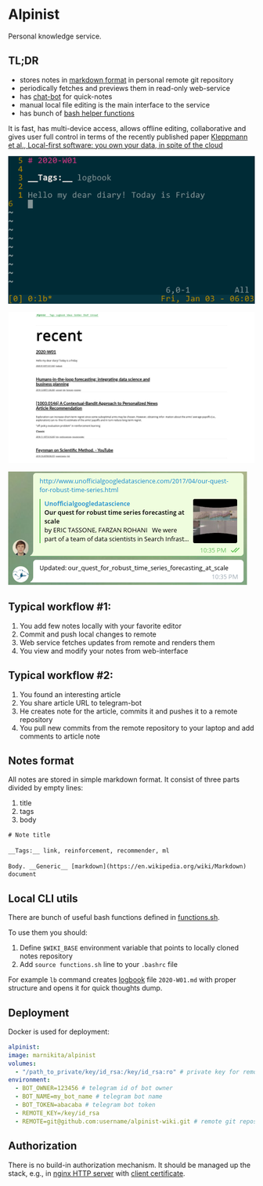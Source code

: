 # Alpinist

Personal knowledge service. 

## TL;DR
- stores notes in [markdown format](base/note/welcome.md) in personal remote git repository
- periodically fetches and previews them in read-only web-service
- has [chat-bot](tg/src/main/java/com/marnikitta/alpinist/tg/TelegramService.java) for quick-notes
- manual local file editing is the main interface to the service
- has bunch of [bash helper functions](functions.sh)

It is fast, has multi-device access, allows offline editing, collaborative and gives user full control in terms of the recently published paper
[Kleppmann et al., Local-first software: you own your data, in spite of the cloud](https://martin.kleppmann.com/papers/local-first.pdf)

![cli](pics/edit.png)

![web](pics/web.png)

![tg](pics/tg.png)

## Typical workflow #1:

1. You add few notes locally with your favorite editor
2. Commit and push local changes to remote
3. Web service fetches updates from remote and renders them
4. You view and modify your notes from web-interface

## Typical workflow #2:

1. You found an interesting article
2. You share article URL to telegram-bot
3. He creates note for the article, commits it and pushes it to a remote repository
4. You pull new commits from the remote repository to your laptop and add comments to article note

## Notes format

All notes are stored in simple markdown format. It consist of three parts divided by empty lines:
1. title
2. tags
3. body

```
# Note title

__Tags:__ link, reinforcement, recommender, ml

Body. __Generic__ [markdown](https://en.wikipedia.org/wiki/Markdown) document
```

## Local CLI utils

There are bunch of useful bash functions defined in [functions.sh](functions.sh). 

To use them you should: 
1. Define `$WIKI_BASE` environment variable that points to locally cloned notes repository
2. Add `source functions.sh` line to your `.bashrc` file

For example `lb` command creates [logbook](https://routley.io/posts/logbook/) file `2020-W01.md` 
with proper structure and opens it for quick thoughts dump.

## Deployment

Docker is used for deployment:

```yaml
alpinist:
image: marnikita/alpinist
volumes:
  - "/path_to_private/key/id_rsa:/key/id_rsa:ro" # private key for remote git repository
environment:
  - BOT_OWNER=123456 # telegram id of bot owner
  - BOT_NAME=my_bot_name # telegram bot name
  - BOT_TOKEN=abacaba # telegram bot token
  - REMOTE_KEY=/key/id_rsa
  - REMOTE=git@github.com:username/alpinist-wiki.git # remote git repository
```

## Authorization

There is no build-in authorization mechanism. It should be managed up the stack, e.g., 
in [nginx HTTP server](http://nginx.org/) with [client certificate](https://nginx.org/en/docs/http/ngx_http_ssl_module.html).
